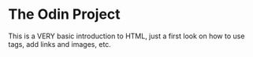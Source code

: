 # The Odin Project

This is a VERY basic introduction to HTML, just a first look on how to use tags, add links and images, etc.